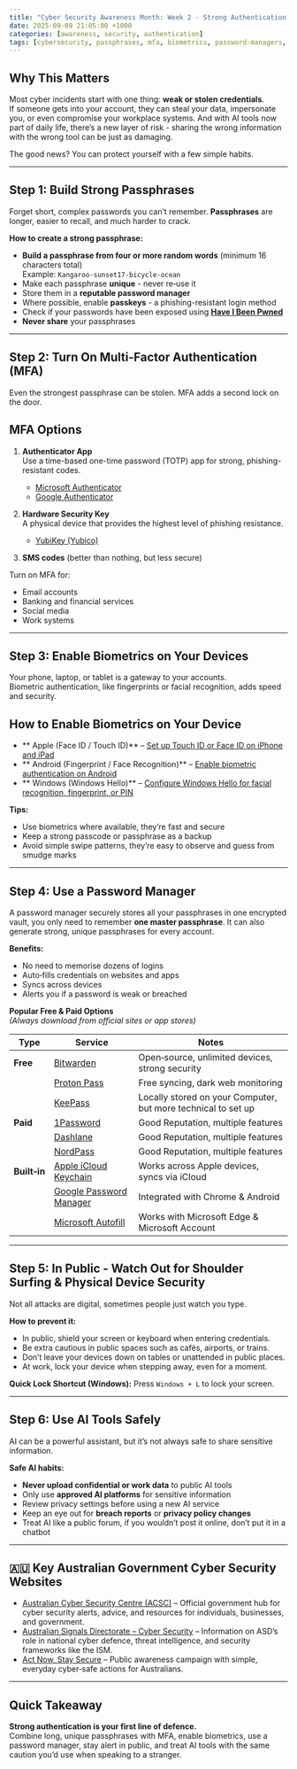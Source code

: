 ```yaml
---
title: "Cyber Security Awareness Month: Week 2 - Strong Authentication & Safe AI Use"
date: 2025-09-09 21:05:00 +1000
categories: [awareness, security, authentication]
tags: [cybersecurity, passphrases, mfa, biometrics, password-managers, ai-safety, awareness-month]
---
```



## Why This Matters
Most cyber incidents start with one thing: **weak or stolen credentials**.  
If someone gets into your account, they can steal your data, impersonate you, or even compromise your workplace systems. And with AI tools now part of daily life, there’s a new layer of risk - sharing the wrong information with the wrong tool can be just as damaging.

The good news? You can protect yourself with a few simple habits.

---

## Step 1: Build Strong Passphrases
Forget short, complex passwords you can’t remember. **Passphrases** are longer, easier to recall, and much harder to crack.

**How to create a strong passphrase:**
- **Build a passphrase from four or more random words** (minimum 16 characters total)  
  Example: `Kangaroo-sunset17-bicycle-ocean`
- Make each passphrase **unique** - never re‑use it
- Store them in a **reputable password manager**
- Where possible, enable **passkeys** - a phishing-resistant login method
- Check if your passwords have been exposed using **[Have I Been Pwned](https://haveibeenpwned.com/)**
- **Never share** your passphrases

---

## Step 2: Turn On Multi‑Factor Authentication (MFA)
Even the strongest passphrase can be stolen. MFA adds a second lock on the door.

## MFA Options

1. **Authenticator App**  
   Use a time-based one-time password (TOTP) app for strong, phishing-resistant codes.  
   - [Microsoft Authenticator](https://www.microsoft.com/security/mobile-authenticator-app)  
   - [Google Authenticator](https://support.google.com/accounts/answer/1066447)  

2. **Hardware Security Key**  
   A physical device that provides the highest level of phishing resistance.  
   - [YubiKey (Yubico)](https://www.yubico.com/) 
3. **SMS codes** (better than nothing, but less secure)

Turn on MFA for:
- Email accounts
- Banking and financial services
- Social media
- Work systems

---

## Step 3: Enable Biometrics on Your Devices
Your phone, laptop, or tablet is a gateway to your accounts.  
Biometric authentication, like fingerprints or facial recognition, adds speed and security.

## How to Enable Biometrics on Your Device

- ** Apple (Face ID / Touch ID)** – [Set up Touch ID or Face ID on iPhone and iPad](https://support.apple.com/guide/iphone/set-up-touch-id-iph672384a0b/ios)  
- ** Android (Fingerprint / Face Recognition)** – [Enable biometric authentication on Android](https://support.google.com/android/thread/130278667/how-can-i-enable-fingerprint-function?hl=en)  
- ** Windows (Windows Hello)** – [Configure Windows Hello for facial recognition, fingerprint, or PIN](https://support.microsoft.com/en-us/windows/configure-windows-hello-dae28983-8242-bb2a-d3d1-87c9d265a5f0)  


**Tips:**
- Use biometrics where available, they’re fast and secure
- Keep a strong passcode or passphrase as a backup
- Avoid simple swipe patterns, they’re easy to observe and guess from smudge marks

---

## Step 4: Use a Password Manager
A password manager securely stores all your passphrases in one encrypted vault, you only need to remember **one master passphrase**. It can also generate strong, unique passphrases for every account.

**Benefits:**
- No need to memorise dozens of logins
- Auto‑fills credentials on websites and apps
- Syncs across devices
- Alerts you if a password is weak or breached

**Popular Free & Paid Options**  
*(Always download from official sites or app stores)*

| Type | Service | Notes |
|------|---------|-------|
| **Free** | [Bitwarden](https://bitwarden.com/) | Open‑source, unlimited devices, strong security |
|  | [Proton Pass](https://proton.me/pass) | Free syncing, dark web monitoring |
|  | [KeePass](https://keepass.info/) | Locally stored on your Computer, but more technical to set up |
| **Paid** | [1Password](https://1password.com/) | Good Reputation, multiple features |
|  | [Dashlane](https://www.dashlane.com/) | Good Reputation, multiple features |
|  | [NordPass](https://nordpass.com/) | Good Reputation, multiple features |
| **Built‑in** | [Apple iCloud Keychain](https://support.apple.com/en-us/109016) | Works across Apple devices, syncs via iCloud |
|  | [Google Password Manager](https://passwords.google.com/) | Integrated with Chrome & Android |
|  | [Microsoft Autofill](https://www.microsoft.com/en-us/edge/features/autofill) | Works with Microsoft Edge & Microsoft Account |

---

## Step 5: In Public - Watch Out for Shoulder Surfing & Physical Device Security

Not all attacks are digital, sometimes people just watch you type.

**How to prevent it:**
- In public, shield your screen or keyboard when entering credentials.  
- Be extra cautious in public spaces such as cafés, airports, or trains.  
- Don’t leave your devices down on tables or unattended in public places.  
- At work, lock your device when stepping away, even for a moment.  

**Quick Lock Shortcut (Windows):**
Press `Windows + L` to lock your screen.

---

## Step 6: Use AI Tools Safely
AI can be a powerful assistant, but it’s not always safe to share sensitive information.

**Safe AI habits:**
- **Never upload confidential or work data** to public AI tools
- Only use **approved AI platforms** for sensitive information
- Review privacy settings before using a new AI service
- Keep an eye out for **breach reports** or **privacy policy changes**
- Treat AI like a public forum, if you wouldn’t post it online, don’t put it in a chatbot

---

## 🇦🇺 Key Australian Government Cyber Security Websites

- [Australian Cyber Security Centre (ACSC)](https://www.cyber.gov.au) – Official government hub for cyber security alerts, advice, and resources for individuals, businesses, and government.  
- [Australian Signals Directorate – Cyber Security](https://www.asd.gov.au/about/what-we-do/cyber-security) – Information on ASD’s role in national cyber defence, threat intelligence, and security frameworks like the ISM.  
- [Act Now, Stay Secure](https://www.actnowstaysecure.gov.au) – Public awareness campaign with simple, everyday cyber‑safe actions for Australians.  

---

## Quick Takeaway
**Strong authentication is your first line of defence.**  
Combine long, unique passphrases with MFA, enable biometrics, use a password manager, stay alert in public, and treat AI tools with the same caution you’d use when speaking to a stranger.
